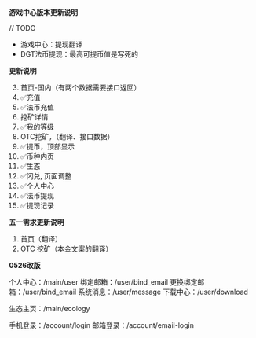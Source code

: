 **游戏中心版本更新说明**

// TODO
+ 游戏中心：提现翻译
+ DGT法币提现：最高可提币值是写死的


**更新说明**

3.  首页-国内（有两个数据需要接口返回）
4.  ✅充值
5.  ✅法币充值
6.  挖矿详情
7.  ✅我的等级
8.  OTC挖矿，（翻译、接口数据）
9.  ✅提币，顶部显示
10. ✅币种内页
11. ✅生态
12. ✅闪兑, 页面调整
13. ✅个人中心
14. ✅法币提现
15. ✅提现记录

**五一需求更新说明**

1. 首页（翻译）
2. OTC 挖矿（本金文案的翻译）

**0526改版**

个人中心：/main/user
绑定邮箱：/user/bind_email
更换绑定邮箱：/user/bind_email
系统消息：/user/message
下载中心：/user/download

生态主页：/main/ecology

手机登录：/account/login
邮箱登录：/account/email-login
    


